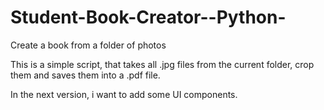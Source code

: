 # Student-Book-Creator--Python-
Create a book from a folder of photos

This is a simple script, that takes all .jpg files from the current folder, crop them and saves them into a .pdf file.

In the next version, i want to add some UI components.
